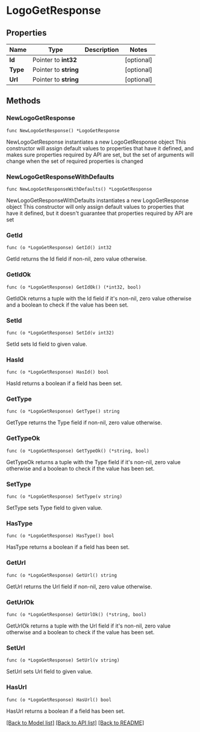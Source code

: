 # LogoGetResponse

## Properties

Name | Type | Description | Notes
------------ | ------------- | ------------- | -------------
**Id** | Pointer to **int32** |  | [optional] 
**Type** | Pointer to **string** |  | [optional] 
**Url** | Pointer to **string** |  | [optional] 

## Methods

### NewLogoGetResponse

`func NewLogoGetResponse() *LogoGetResponse`

NewLogoGetResponse instantiates a new LogoGetResponse object
This constructor will assign default values to properties that have it defined,
and makes sure properties required by API are set, but the set of arguments
will change when the set of required properties is changed

### NewLogoGetResponseWithDefaults

`func NewLogoGetResponseWithDefaults() *LogoGetResponse`

NewLogoGetResponseWithDefaults instantiates a new LogoGetResponse object
This constructor will only assign default values to properties that have it defined,
but it doesn't guarantee that properties required by API are set

### GetId

`func (o *LogoGetResponse) GetId() int32`

GetId returns the Id field if non-nil, zero value otherwise.

### GetIdOk

`func (o *LogoGetResponse) GetIdOk() (*int32, bool)`

GetIdOk returns a tuple with the Id field if it's non-nil, zero value otherwise
and a boolean to check if the value has been set.

### SetId

`func (o *LogoGetResponse) SetId(v int32)`

SetId sets Id field to given value.

### HasId

`func (o *LogoGetResponse) HasId() bool`

HasId returns a boolean if a field has been set.

### GetType

`func (o *LogoGetResponse) GetType() string`

GetType returns the Type field if non-nil, zero value otherwise.

### GetTypeOk

`func (o *LogoGetResponse) GetTypeOk() (*string, bool)`

GetTypeOk returns a tuple with the Type field if it's non-nil, zero value otherwise
and a boolean to check if the value has been set.

### SetType

`func (o *LogoGetResponse) SetType(v string)`

SetType sets Type field to given value.

### HasType

`func (o *LogoGetResponse) HasType() bool`

HasType returns a boolean if a field has been set.

### GetUrl

`func (o *LogoGetResponse) GetUrl() string`

GetUrl returns the Url field if non-nil, zero value otherwise.

### GetUrlOk

`func (o *LogoGetResponse) GetUrlOk() (*string, bool)`

GetUrlOk returns a tuple with the Url field if it's non-nil, zero value otherwise
and a boolean to check if the value has been set.

### SetUrl

`func (o *LogoGetResponse) SetUrl(v string)`

SetUrl sets Url field to given value.

### HasUrl

`func (o *LogoGetResponse) HasUrl() bool`

HasUrl returns a boolean if a field has been set.


[[Back to Model list]](../README.md#documentation-for-models) [[Back to API list]](../README.md#documentation-for-api-endpoints) [[Back to README]](../README.md)


